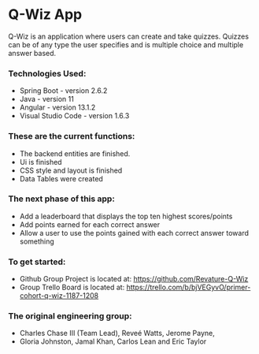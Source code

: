# Q-Wiz App

Q-Wiz is an application where users can create and take quizzes. Quizzes can be of any type the user specifies and 
is multiple choice and multiple answer based.

### Technologies Used:
* Spring Boot - version 2.6.2
* Java - version 11
* Angular - version 13.1.2
* Visual Studio Code - version 1.6.3

### These are the current functions:
* The backend entities are finished.
* Ui is finished
* CSS style and layout is finished
* Data Tables were created

### The next phase of this app:
* Add a leaderboard that displays the top ten highest scores/points
* Add points earned for each correct answer
* Allow a user to use the points gained with each correct answer toward something

### To get started: 
* Github Group Project is located at: https://github.com/Revature-Q-Wiz
* Group Trello Board is located at: https://trello.com/b/bjVEGyvO/primer-cohort-q-wiz-1187-1208

### The original engineering group:
* Charles Chase III (Team Lead), Reveé Watts, Jerome Payne, 
* Gloria Johnston, Jamal Khan, Carlos Lean and Eric Taylor
